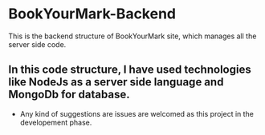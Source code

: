 # BookYourMark-Backend
This is the backend structure of BookYourMark site, which manages all the server side code.

## In this code structure, I have used technologies like NodeJs as a server side language and MongoDb for database.

* Any kind of suggestions are issues are welcomed as this project in the developement phase.